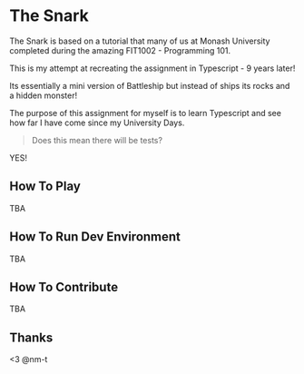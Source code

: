 # The Snark

The Snark is based on a tutorial that many of us at Monash University completed during the amazing FIT1002 - Programming 101.

This is my attempt at recreating the assignment in Typescript - 9 years later!

Its essentially a mini version of Battleship but instead of ships its rocks and a hidden monster!

The purpose of this assignment for myself is to learn Typescript and see how far I have come since my University Days.

> Does this mean there will be tests?

YES!

## How To Play

TBA

## How To Run Dev Environment

TBA

## How To Contribute

TBA

## Thanks

<3 @nm-t
